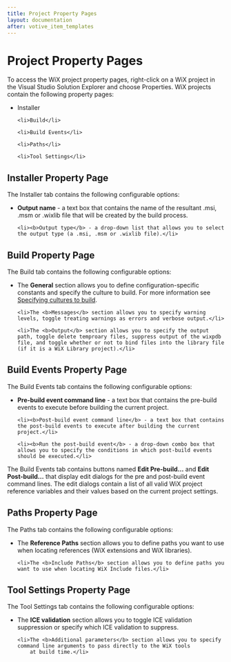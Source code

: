 ```yaml
---
title: Project Property Pages
layout: documentation
after: votive_item_templates
---
```


# Project Property Pages

  <p>To access the WiX project property pages, right-click on a WiX project in the Visual Studio Solution Explorer and choose Properties. WiX projects contain the following property pages:</p>

  <ul>
    <li>Installer</li>

    <li>Build</li>

    <li>Build Events</li>

    <li>Paths</li>

    <li>Tool Settings</li>
  </ul>

  <h2>Installer Property Page</h2>

  <p>The Installer tab contains the following configurable options:</p>

  <ul>
    <li><b>Output name</b> - a text box that contains the name of the resultant .msi, .msm or .wixlib file that will be created by the build process.</li>

    <li><b>Output type</b> - a drop-down list that allows you to select the output type (a .msi, .msm or .wixlib file).</li>
  </ul>

  <h2>Build Property Page</h2>

  <p>The Build tab contains the following configurable options:</p>

  <ul>
    <li>The <b>General</b> section allows you to define configuration-specific constants and specify the culture to build.   For more information see <a href="howtos\specifying_cultures_to_build.htm">Specifying cultures to build</a>.</li>

    <li>The <b>Messages</b> section allows you to specify warning levels, toggle treating warnings as errors and verbose output.</li>

    <li>The <b>Output</b> section allows you to specify the output path, toggle delete temproary files, suppress output of the wixpdb file, and toggle whether or not to bind files into the library file (if it is a WiX Library project).</li>
  </ul>

  <h2>Build Events Property Page</h2>

  <p>The Build Events tab contains the following configurable options:</p>

  <ul>
    <li><b>Pre-build event command line</b> - a text box that contains the pre-build events to execute before building the current project.</li>

    <li><b>Post-build event command line</b> - a text box that contains the post-build events to execute after building the current project.</li>

    <li><b>Run the post-build event</b> - a drop-down combo box that allows you to specify the conditions in which post-build events should be executed.</li>
  </ul>

  <p>The Build Events tab contains buttons named <b>Edit Pre-build...</b> and <b>Edit Post-build...</b> that display edit dialogs for the pre and post-build event command lines. The edit dialogs contain a list of all valid WiX project reference variables and their values based on the current project settings.</p>

  <h2>Paths Property Page</h2>

  <p>The Paths tab contains the following configurable options:</p>

  <ul>
    <li>The <b>Reference Paths</b> section allows you to define paths you want to use when locating references (WiX extensions and 
        WiX libraries).</li>

    <li>The <b>Include Paths</b> section allows you to define paths you want to use when locating WiX Include files.</li>
  </ul>

  <h2>Tool Settings Property Page</h2>

  <p>The Tool Settings tab contains the following configurable options:</p>

  <ul>
    <li>The <b>ICE validation</b> section allows you to toggle ICE validation suppression or specify which ICE validation to suppress.</li>

    <li>The <b>Additional parameters</b> section allows you to specify command line arguments to pass directly to the WiX tools 
        at build time.</li>
  </ul>
